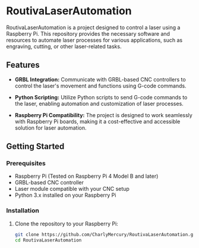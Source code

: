 # RoutivaLaserAutomation

RoutivaLaserAutomation is a project designed to control a laser using a Raspberry Pi. 
This repository provides the necessary software and resources to automate laser processes for various applications, 
such as engraving, cutting, or other laser-related tasks.

## Features

- **GRBL Integration:** Communicate with GRBL-based CNC controllers to control the laser's movement and functions using G-code commands.

- **Python Scripting:** Utilize Python scripts to send G-code commands to the laser, enabling automation and customization of laser processes.

- **Raspberry Pi Compatibility:** The project is designed to work seamlessly with Raspberry Pi boards, making it a cost-effective and accessible solution for laser automation.

## Getting Started

### Prerequisites

- Raspberry Pi (Tested on Raspberry Pi 4 Model B and later)
- GRBL-based CNC controller
- Laser module compatible with your CNC setup
- Python 3.x installed on your Raspberry Pi

### Installation

1. Clone the repository to your Raspberry Pi:

   ```bash
   git clone https://github.com/CharlyMercury/RoutivaLaserAutomation.git
   cd RoutivaLaserAutomation
